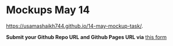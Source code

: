 # Mockups May 14

https://usamashaikh744.github.io/14-may-mockup-task/.

**Submit your Github Repo URL and Github Pages URL via**  [this form](https://forms.gle/bfZU2NkPr8H6vsy57)
